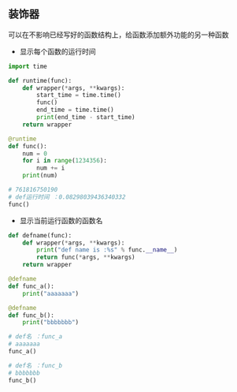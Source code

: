 <!--
 * @Description: 
 * @Version: 1.0
 * @Author: DaLao
 * @Email: dalao_li@163.com
 * @Date: 2021-01-16 17:59:35
 * @LastEditors: DaLao
 * @LastEditTime: 2022-02-19 21:25:24
-->

## 装饰器


可以在不影响已经写好的函数结构上，给函数添加额外功能的另一种函数

- 显示每个函数的运行时间
  
```py
import time

def runtime(func):
    def wrapper(*args, **kwargs):
        start_time = time.time()
        func()
        end_time = time.time()
        print(end_time - start_time)
    return wrapper

@runtime
def func():
    num = 0
    for i in range(1234356):
        num += i
    print(num)

# 761816750190
# def运行时间 ：0.08298039436340332
func()
```

- 显示当前运行函数的函数名

```py
def defname(func):
    def wrapper(*args, **kwargs):
        print("def name is :%s" % func.__name__)
        return func(*args, **kwargs)
    return wrapper

@defname
def func_a():
    print("aaaaaaa")

@defname
def func_b():
    print("bbbbbbb")

# def名 ：func_a
# aaaaaaa
func_a()

# def名 ：func_b
# bbbbbbb
func_b()
```

